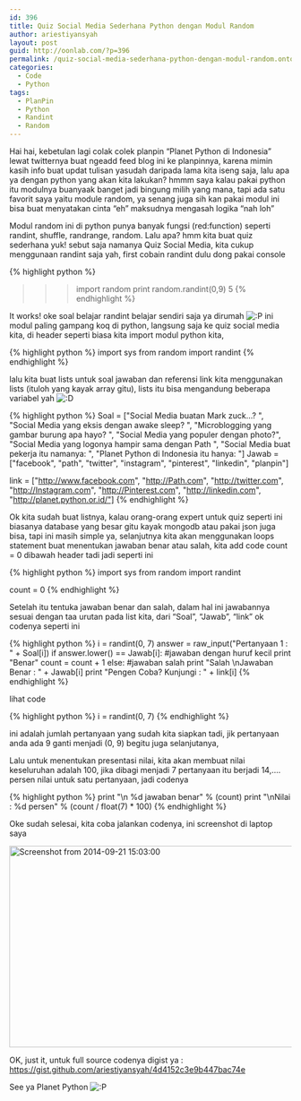 ```yaml
---
id: 396
title: Quiz Social Media Sederhana Python dengan Modul Random
author: ariestiyansyah
layout: post
guid: http://oonlab.com/?p=396
permalink: /quiz-social-media-sederhana-python-dengan-modul-random.onto
categories:
  - Code
  - Python
tags:
  - PlanPin
  - Python
  - Randint
  - Random
---
```

Hai hai, kebetulan lagi colak colek planpin &#8220;Planet Python di Indonesia&#8221; lewat twitternya buat ngeadd feed blog ini ke planpinnya, karena mimin kasih info buat updat tulisan yasudah daripada lama kita iseng saja, lalu apa ya dengan python yang akan kita lakukan? hmmm saya kalau pakai python itu modulnya buanyaak banget jadi bingung milih yang mana, tapi ada satu favorit saya yaitu module random, ya senang juga sih kan pakai modul ini bisa buat menyatakan cinta &#8220;eh&#8221; maksudnya mengasah logika &#8220;nah loh&#8221;

Modul random ini di python punya banyak fungsi (red:function) seperti randint, shuffle, randrange, random. Lalu apa? hmm kita buat quiz sederhana yuk! sebut saja namanya Quiz Social Media, kita cukup menggunaan randint saja yah, first cobain randint dulu dong pakai console

{% highlight python %}
>>> import random
>>> print random.randint(0,9)
5
{% endhighlight %}

It works! oke soal belajar randint belajar sendiri saja ya dirumah <img src="https://oonlab.com/wp-includes/images/smilies/icon_razz.gif" alt=":P" class="wp-smiley" /> ini modul paling gampang koq di python, langsung saja ke quiz social media kita, di header seperti biasa kita import modul python kita,

{% highlight python %}
import sys
from random import randint
{% endhighlight %}

lalu kita buat lists untuk soal jawaban dan referensi link kita menggunakan lists (ituloh yang kayak array gitu), lists itu bisa mengandung beberapa variabel yah <img src="https://oonlab.com/wp-includes/images/smilies/icon_biggrin.gif" alt=":D" class="wp-smiley" /> 

{% highlight python %}
Soal = ["Social Media buatan Mark zuck...? ",
     "Social Media yang eksis dengan awake sleep? ",
     "Microblogging yang gambar burung apa hayo? ",
     "Social Media yang populer dengan photo?",
     "Social Media yang logonya hampir sama dengan Path  ",
     "Social Media buat pekerja itu namanya: ",
     "Planet Python di Indonesia itu hanya: "]
Jawab = ["facebook",
     "path",
     "twitter",
     "instagram",
     "pinterest",
     "linkedin",
     "planpin"]
     
link = ["http://www.facebook.com",
            "http://Path.com",
            "http://twitter.com",
            "http://Instagram.com",
            "http://Pinterest.com",
            "http://linkedin.com",
            "http://planet.python.or.id/"]
{% endhighlight %}

Ok kita sudah buat listnya, kalau orang-orang expert untuk quiz seperti ini biasanya database yang besar gitu kayak mongodb atau pakai json juga bisa, tapi ini masih simple ya, selanjutnya kita akan menggunakan loops statement buat menentukan jawaban benar atau salah, kita add code count = 0 dibawah header tadi jadi seperti ini

{% highlight python %}
import sys
from random import randint

count = 0
{% endhighlight %}

Setelah itu tentuka jawaban benar dan salah, dalam hal ini jawabannya sesuai dengan taa urutan pada list kita, dari &#8220;Soal&#8221;, &#8220;Jawab&#8221;, &#8220;link&#8221; ok codenya seperti ini

{% highlight python %}
i = randint(0, 7)
answer = raw_input("Pertanyaan 1 : " + Soal[i])
if answer.lower() == Jawab[i]: #jawaban dengan huruf kecil
    print "Benar" 
    count = count + 1
else: #jawaban salah
    print "Salah \nJawaban Benar : " + Jawab[i]
    print "Pengen Coba? Kunjungi : " + link[i]
{% endhighlight %}

lihat code

{% highlight python %}
i = randint(0, 7)
{% endhighlight %}

ini adalah jumlah pertanyaan yang sudah kita siapkan tadi, jik pertanyaan anda ada 9 ganti menjadi (0, 9) begitu juga selanjutanya,

Lalu untuk menentukan presentasi nilai, kita akan membuat nilai keseluruhan adalah 100, jika dibagi menjadi 7 pertanyaan itu berjadi 14,&#8230;. persen nilai untuk satu pertanyaan, jadi codenya

{% highlight python %}
print "\n %d jawaban benar" % (count)
print "\nNilai : %d persen" % (count / float(7) * 100)
{% endhighlight %}

Oke sudah selesai, kita coba jalankan codenya, ini screenshot di laptop saya

[<img class="aligncenter size-large wp-image-397" src="http://oonlab.com/wp-content/uploads/2014/09/Screenshot-from-2014-09-21-150300-600x360.png" alt="Screenshot from 2014-09-21 15:03:00" width="600" height="360" />][1]

OK, just it, untuk full source codenya digist ya : <a title="https://gist.github.com/ariestiyansyah/4d4152c3e9b447bac74e" href="https://gist.github.com/ariestiyansyah/4d4152c3e9b447bac74e" target="_blank">https://gist.github.com/ariestiyansyah/4d4152c3e9b447bac74e</a>

See ya Planet Python <img src="https://oonlab.com/wp-includes/images/smilies/icon_razz.gif" alt=":P" class="wp-smiley" /> 

&nbsp;

&nbsp;

 [1]: http://oonlab.com/wp-content/uploads/2014/09/Screenshot-from-2014-09-21-150300.png
